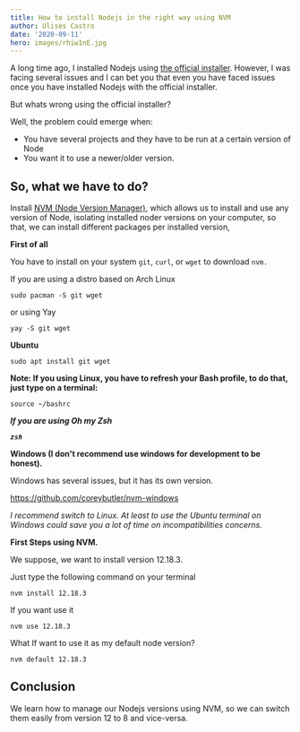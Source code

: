 ```yaml
---
title: How to install Nodejs in the right way using NVM
author: Ulises Castro
date: '2020-09-11'
hero: images/rhiw1nE.jpg
---
```

A long time ago, I installed Nodejs using [the official installer](https://nodejs.org/en/download/). However, I was facing several issues and I can bet you that even you have faced issues once you have installed Nodejs with the official installer.

But whats wrong using the official installer?

Well, the problem could emerge when:

* You have several projects and they have to be run at a certain version of Node
* You want it to use a newer/older version.

## So, what we have to do?

Install [NVM (Node Version Manager)](https://github.com/nvm-sh/nvm#installing-and-updating), which allows us to install and use any version of Node, isolating installed noder versions on your computer, so that, we can install  different packages per installed version,

**First of all**

You have to install on your system `git`, `curl`, or `wget` to download `nvm.`

If you are using a distro based on Arch Linux

`sudo pacman -S git wget`

or using Yay

`yay -S git wget`

**Ubuntu**

`sudo apt install git wget`

**Note: If you using Linux, you have to refresh your Bash profile, to do that, just type on a terminal:**

`source ~/bashrc`

***If you are using Oh my Zsh***

***`zsh`***

**Windows (I don't recommend use windows for development to be honest).**

Windows has several issues, but it has its own version.

<https://github.com/coreybutler/nvm-windows>

*I recommend switch to Linux. At least to use the Ubuntu terminal on Windows could save you a lot of time on incompatibilities concerns.*

**First Steps using NVM.**

We suppose, we want to install version 12.18.3.

Just type the following command on your terminal

`nvm install 12.18.3`

If you want use it

`nvm use 12.18.3`

What If want to use it as my default node version?

`nvm default 12.18.3`

## Conclusion

We learn how to manage our Nodejs versions using NVM, so we can switch them easily from version 12 to 8 and vice-versa.
